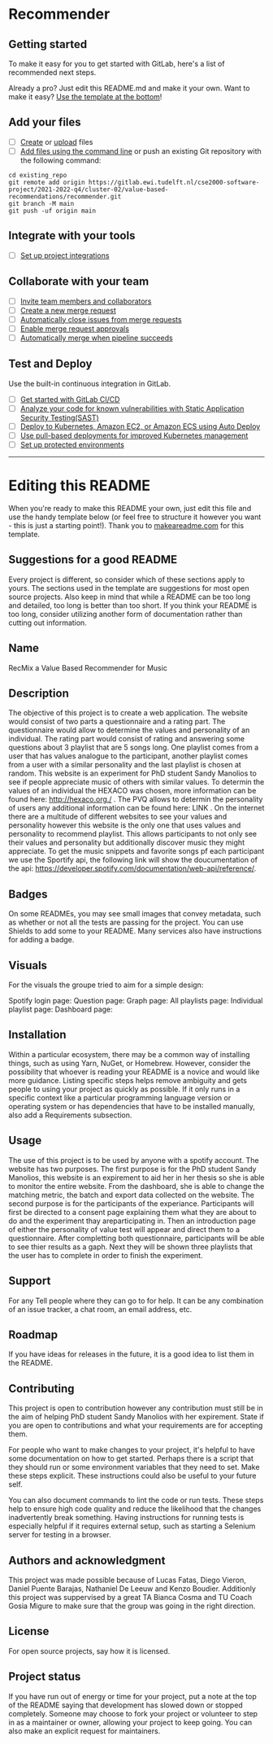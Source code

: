 # Recommender



## Getting started

To make it easy for you to get started with GitLab, here's a list of recommended next steps.

Already a pro? Just edit this README.md and make it your own. Want to make it easy? [Use the template at the bottom](#editing-this-readme)!

## Add your files

- [ ] [Create](https://docs.gitlab.com/ee/user/project/repository/web_editor.html#create-a-file) or [upload](https://docs.gitlab.com/ee/user/project/repository/web_editor.html#upload-a-file) files
- [ ] [Add files using the command line](https://docs.gitlab.com/ee/gitlab-basics/add-file.html#add-a-file-using-the-command-line) or push an existing Git repository with the following command:

```
cd existing_repo
git remote add origin https://gitlab.ewi.tudelft.nl/cse2000-software-project/2021-2022-q4/cluster-02/value-based-recommendations/recommender.git
git branch -M main
git push -uf origin main
```

## Integrate with your tools

- [ ] [Set up project integrations](https://gitlab.ewi.tudelft.nl/cse2000-software-project/2021-2022-q4/cluster-02/value-based-recommendations/recommender/-/settings/integrations)

## Collaborate with your team

- [ ] [Invite team members and collaborators](https://docs.gitlab.com/ee/user/project/members/)
- [ ] [Create a new merge request](https://docs.gitlab.com/ee/user/project/merge_requests/creating_merge_requests.html)
- [ ] [Automatically close issues from merge requests](https://docs.gitlab.com/ee/user/project/issues/managing_issues.html#closing-issues-automatically)
- [ ] [Enable merge request approvals](https://docs.gitlab.com/ee/user/project/merge_requests/approvals/)
- [ ] [Automatically merge when pipeline succeeds](https://docs.gitlab.com/ee/user/project/merge_requests/merge_when_pipeline_succeeds.html)

## Test and Deploy

Use the built-in continuous integration in GitLab.

- [ ] [Get started with GitLab CI/CD](https://docs.gitlab.com/ee/ci/quick_start/index.html)
- [ ] [Analyze your code for known vulnerabilities with Static Application Security Testing(SAST)](https://docs.gitlab.com/ee/user/application_security/sast/)
- [ ] [Deploy to Kubernetes, Amazon EC2, or Amazon ECS using Auto Deploy](https://docs.gitlab.com/ee/topics/autodevops/requirements.html)
- [ ] [Use pull-based deployments for improved Kubernetes management](https://docs.gitlab.com/ee/user/clusters/agent/)
- [ ] [Set up protected environments](https://docs.gitlab.com/ee/ci/environments/protected_environments.html)

***

# Editing this README

When you're ready to make this README your own, just edit this file and use the handy template below (or feel free to structure it however you want - this is just a starting point!).  Thank you to [makeareadme.com](https://www.makeareadme.com/) for this template.

## Suggestions for a good README
Every project is different, so consider which of these sections apply to yours. The sections used in the template are suggestions for most open source projects. Also keep in mind that while a README can be too long and detailed, too long is better than too short. If you think your README is too long, consider utilizing another form of documentation rather than cutting out information.

## Name
RecMix a Value Based Recommender for Music

## Description
The objective of this project is to create a web application. The website would consist of two parts a questionnaire and a rating part. The questionnaire would allow to determine the values and personality of an individual. The rating part would consist of rating and answering some questions about 3 playlist that are 5 songs long. One playlist comes from a user that has values analogue to the participant, another playlist comes from a user with a similar personality and the last playlist is chosen at random. This website is an experiment for PhD student Sandy Manolios to see if people appreciate music of others with similar values. To determin the values of an individual the HEXACO was chosen, more information can be found here: http://hexaco.org./ . The PVQ allows to determin the personality of users any additional information can be found here: LINK . On the internet there are a multitude of different websites to see your values and personality however this website is the only one that uses values and personality to recommend playlist. This allows participants to not only see their values and personality but additionally discover music they might appreciate. To get the music snippets and favorite songs pf each participant we use the Sportify api, the following link will show the doucumentation of the api: https://developer.spotify.com/documentation/web-api/reference/. 


## Badges
On some READMEs, you may see small images that convey metadata, such as whether or not all the tests are passing for the project. You can use Shields to add some to your README. Many services also have instructions for adding a badge.

## Visuals
For the visuals the groupe tried to aim for a simple design:

Spotify login page: 
Question page:
Graph page:
All playlists page:
Individual playlist page:
Dashboard page:


## Installation
Within a particular ecosystem, there may be a common way of installing things, such as using Yarn, NuGet, or Homebrew. However, consider the possibility that whoever is reading your README is a novice and would like more guidance. Listing specific steps helps remove ambiguity and gets people to using your project as quickly as possible. If it only runs in a specific context like a particular programming language version or operating system or has dependencies that have to be installed manually, also add a Requirements subsection.

## Usage
The use of this project is to be used by anyone with a spotify account. The website has two purposes. The first purpose is for the PhD student Sandy Manolios, this website is an expirement to aid her in her thesis so she is able to monitor the entire website. From the dashboard, she is able to change the matching metric, the batch and export data collected on the website. The second purpose is for the participants of the experiance. Participants will first be directed to a consent page explaining them what they are about to do and the experiment thay areparticipating in. Then an introduction page of either the personality of value test will appear and direct them to a questionnaire. After completting both questionnaire, participants will be able to see thier results as a gaph. Next they will be shown three playlists that the user has to complete in order to finish the experiment.    


## Support
For any 
Tell people where they can go to for help. It can be any combination of an issue tracker, a chat room, an email address, etc.

## Roadmap
If you have ideas for releases in the future, it is a good idea to list them in the README.

## Contributing
This project is open to contribution however any contribution must still be in the aim of helping PhD student Sandy Manolios with her expirement.
State if you are open to contributions and what your requirements are for accepting them.

For people who want to make changes to your project, it's helpful to have some documentation on how to get started. Perhaps there is a script that they should run or some environment variables that they need to set. Make these steps explicit. These instructions could also be useful to your future self.

You can also document commands to lint the code or run tests. These steps help to ensure high code quality and reduce the likelihood that the changes inadvertently break something. Having instructions for running tests is especially helpful if it requires external setup, such as starting a Selenium server for testing in a browser.

## Authors and acknowledgment
This project was made possible because of Lucas Fatas, Diego Vieron, Daniel Puente Barajas, Nathaniel De Leeuw and Kenzo Boudier. Additionly this project was suppervised by a great TA Bianca Cosma and TU Coach Gosia Migure to make sure that the group was going in the right direction. 


## License
For open source projects, say how it is licensed.

## Project status
If you have run out of energy or time for your project, put a note at the top of the README saying that development has slowed down or stopped completely. Someone may choose to fork your project or volunteer to step in as a maintainer or owner, allowing your project to keep going. You can also make an explicit request for maintainers.
